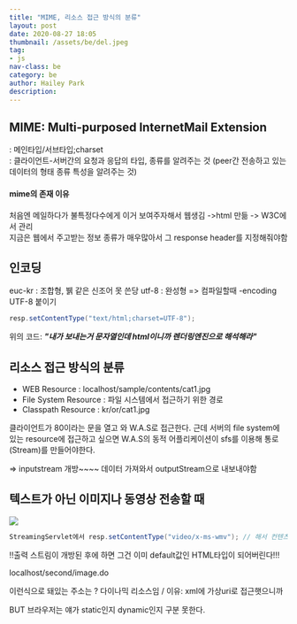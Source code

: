 ```yaml
---
title: "MIME, 리소스 접근 방식의 분류"
layout: post
date: 2020-08-27 18:05
thumbnail: /assets/be/del.jpeg
tag:
- js
nav-class: be
category: be
author: Hailey Park
description: 
---
```


## MIME: Multi-purposed InternetMail Extension
: 메인타입/서브타입;charset  
: 클라이언트-서버간의 요청과 응답의 타입, 종류를 알려주는 것 (peer간 전송하고 있는 데이터의 형태 종류 특성을 알려주는 것)  

#### mime의 존재 이유
처음엔 메일하다가 불특정다수에게 이거 보여주자해서 웹생김 ->html 만듦 -> W3C에서 관리  
지금은 웹에서 주고받는 정보 종류가 매우많아서 그 response header를 지정해줘야함


## 인코딩
euc-kr  : 조합형, 뷁 같은 신조어 못 쓴당
utf-8 : 완성형
=> 컴파일할때 -encoding UTF-8 붙이기

```java
resp.setContentType("text/html;charset=UTF-8");
```

위의 코드: ***"내가 보내는거 문자열인데 html이니까 렌더링엔진으로 해석해라"***


## 리소스 접근 방식의 분류

- WEB Resource : localhost/sample/contents/cat1.jpg
- File System Resource : 파일 시스템에서 접근하기 위한 경로 
- Classpath Resource : kr/or/cat1.jpg

클라이언트가 80이라는 문을 열고 와 W.A.S로 접근한다. 근데 서버의 file system에 있는 resource에 접근하고 싶으면 W.A.S의 동적 어플리케이션이 sfs를 이용해 통로(Stream)를 만들어야한다.

=> inputstream 개방~~~~ 데이터 가져와서 outputStream으로 내보내야함
 

## 텍스트가 아닌 이미지나 동영상 전송할 때 
![](https://img1.daumcdn.net/thumb/R1280x0/?scode=mtistory2&fname=https%3A%2F%2Fblog.kakaocdn.net%2Fdn%2FlL9Pi%2FbtqHvCi4WLM%2FAcb6rerDI38E0B34iX7YJK%2Fimg.png)

```java 
StreamingServlet에서 resp.setContentType("video/x-ms-wmv"); // 해서 컨텐츠타입 지정해주기. 
```
!!출력 스트림이 개방된 후에 하면 그건 이미 default값인 HTML타입이 되어버린다!!!

localhost/second/image.do

이런식으로 돼있는 주소는 ? 다이나믹 리소스임 / 이유: xml에 가상uri로 접근햇으니까  

BUT 브라우저는 얘가 static인지 dynamic인지 구분 못한다. 
